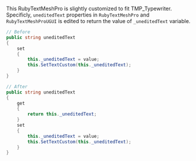 This RubyTextMeshPro is slightly customized to fit TMP_Typewriter.
Specificly, `uneditedText` properties in `RubyTextMeshPro` and `RubyTextMeshProUGUI` is edited to return the value of `_uneditedText` variable.

```cs
// Before
public string uneditedText
{
    set
    {
        this._uneditedText = value;
        this.SetTextCustom(this._uneditedText);
    }
}

// After
public string uneditedText
{
    get
    {
        return this._uneditedText;
    }
    set
    {
        this._uneditedText = value;
        this.SetTextCustom(this._uneditedText);
    }
}
```
